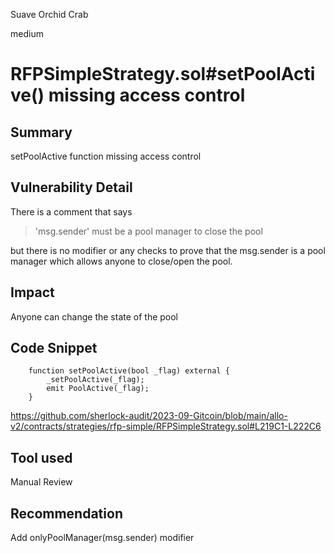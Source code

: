 Suave Orchid Crab

medium

# RFPSimpleStrategy.sol#setPoolActive() missing access control
## Summary
setPoolActive function missing access control

## Vulnerability Detail
There is a comment that says 
> 'msg.sender' must be a pool manager to close the pool

but there is no modifier or any checks to prove that the msg.sender is a pool manager which allows anyone to close/open the pool.
## Impact
Anyone can change the state of the pool

## Code Snippet
```solidity
    function setPoolActive(bool _flag) external {
        _setPoolActive(_flag);
        emit PoolActive(_flag);
    }
```

https://github.com/sherlock-audit/2023-09-Gitcoin/blob/main/allo-v2/contracts/strategies/rfp-simple/RFPSimpleStrategy.sol#L219C1-L222C6
## Tool used

Manual Review

## Recommendation
Add onlyPoolManager(msg.sender) modifier
